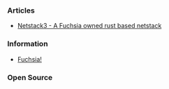


### Articles
- [Netstack3 - A Fuchsia owned rust based netstack](https://fuchsia.dev/fuchsia-src/contribute/roadmap/2021/netstack3)



### Information
- [Fuchsia!](https://fuchsia.dev/)



### Open Source


